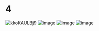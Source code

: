 # 4
![kkoKAULBj9](https://user-images.githubusercontent.com/65701532/191443580-1f36e454-b5b3-4064-a4f2-383d4b707ca2.jpg)
![image](https://user-images.githubusercontent.com/65701532/191443673-7d2f0f69-bebc-4ce4-962b-6eab732f8bf1.png)
![image](https://user-images.githubusercontent.com/65701532/191918092-7eaa962f-3fe7-430d-996c-cf6469fe39e5.png)
![image](https://user-images.githubusercontent.com/65701532/191918206-75472952-33a4-403f-b2f3-3e0410aa0d61.png)

